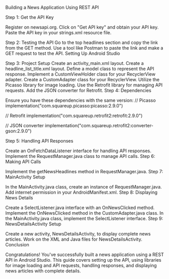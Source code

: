 Building a News Application Using REST API

Step 1: Get the API Key

Register on newsapi.org.
Click on "Get API key" and obtain your API key.
Paste the API key in your strings.xml resource file.

Step 2: Testing the API
Go to the top headlines section and copy the link from the GET method.
Use a tool like Postman to paste the link and make a GET request to test the API.
Setting Up Android Studio

Step 3: Project Setup
Create an activity_main.xml layout.
Create a headline_list_title.xml layout.
Define a model class to represent the API response.
Implement a CustomViewHolder class for your RecyclerView adapter.
Create a CustomAdapter class for your RecyclerView.
Utilize the Picasso library for image loading.
Use the Retrofit library for managing API requests.
Add the JSON converter for Retrofit.
Step 4: Dependencies

Ensure you have these dependencies with the same version:
// Picasso
implementation("com.squareup.picasso:picasso:2.9.0")

// Retrofit
implementation("com.squareup.retrofit2:retrofit:2.9.0")

// JSON converter
implementation("com.squareup.retrofit2:converter-gson:2.9.0")

Step 5: Handling API Responses

Create an OnFetchDataListener interface for handling API responses.
Implement the RequestManager.java class to manage API calls.
Step 6: Making API Calls

Implement the getNewsHeadlines method in RequestManager.java.
Step 7: MainActivity Setup

In the MainActivity.java class, create an instance of RequestManager.java.
Add internet permission in your AndroidManifest.xml.
Step 8: Displaying News Details

Create a SelectListener.java interface with an OnNewsClicked method.
Implement the OnNewsClicked method in the CustomAdapter.java class.
In the MainActivity.java class, implement the SelectListener interface.
Step 9: NewsDetailsActivity Setup

Create a new activity, NewsDetailsActivity, to display complete news articles.
Work on the XML and Java files for NewsDetailsActivity.
Conclusion

Congratulations! You've successfully built a news application using a REST API in Android Studio. This guide covers setting up the API, using libraries for image loading and API requests, handling responses, and displaying news articles with complete details.
